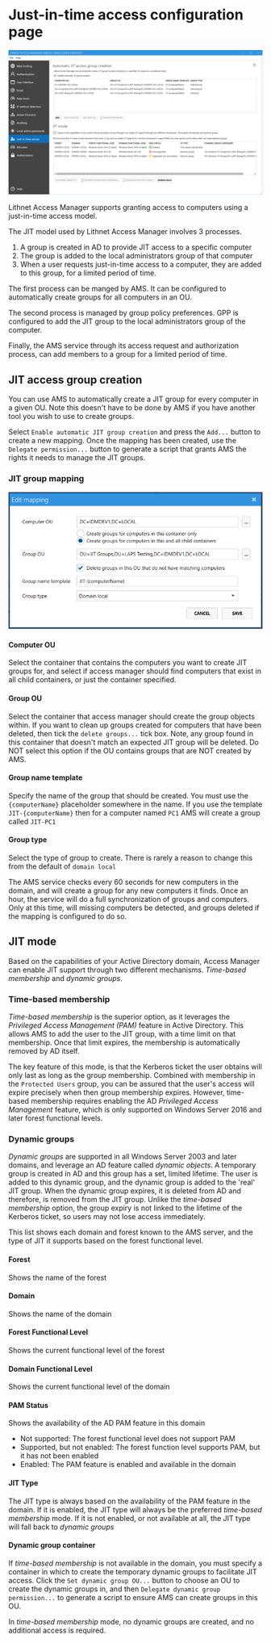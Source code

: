 # Just-in-time access configuration page

![](../../.gitbook/assets/ui-page-jitaccess.png)

Lithnet Access Manager supports granting access to computers using a just-in-time access model.

The JIT model used by Lithnet Access Manager involves 3 processes.

1. A group is created in AD to provide JIT access to a specific computer
2. The group is added to the local administrators group of that computer
3. When a user requests just-in-time access to a computer, they are added to this group, for a limited period of time.

The first process can be manged by AMS. It can be configured to automatically create groups for all computers in an OU.

The second process is managed by group policy preferences. GPP is configured to add the JIT group to the local administrators group of the computer.

Finally, the AMS service through its access request and authorization process, can add members to a group for a limited period of time.

## JIT access group creation

You can use AMS to automatically create a JIT group for every computer in a given OU. Note this doesn't have to be done by AMS if you have another tool you wish to use to create groups.

Select `Enable automatic JIT group creation` and press the `Add...` button to create a new mapping. Once the mapping has been created, use the `Delegate permission...` button to generate a script that grants AMS the rights it needs to manage the JIT groups.

### JIT group mapping

![](../../.gitbook/assets/ui-page-jitaccess-groupmapping.png)

#### Computer OU

Select the container that contains the computers you want to create JIT groups for, and select if access manager should find computers that exist in all child containers, or just the container specified.

#### Group OU

Select the container that access manager should create the group objects within. If you want to clean up groups created for computers that have been deleted, then tick the `delete groups...` tick box. Note, any group found in this container that doesn't match an expected JIT group will be deleted. Do NOT select this option if the OU contains groups that are NOT created by AMS.

#### Group name template

Specify the name of the group that should be created. You must use the `{computerName}` placeholder somewhere in the name. If you use the template `JIT-{computerName}` then for a computer named `PC1` AMS will create a group called `JIT-PC1`

#### Group type

Select the type of group to create. There is rarely a reason to change this from the default of `domain local`

The AMS service checks every 60 seconds for new computers in the domain, and will create a group for any new computers it finds. Once an hour, the service will do a full synchronization of groups and computers. Only at this time, will missing computers be detected, and groups deleted if the mapping is configured to do so.

## JIT mode

Based on the capabilities of your Active Directory domain, Access Manager can enable JIT support through two different mechanisms. _Time-based membership_ and _dynamic groups_.

### Time-based membership

_Time-based membership_ is the superior option, as it leverages the _Privileged Access Management (PAM)_ feature in Active Directory. This allows AMS to add the user to the JIT group, with a time limit on that membership. Once that limit expires, the membership is automatically removed by AD itself.

The key feature of this mode, is that the Kerberos ticket the user obtains will only last as long as the group membership. Combined with membership in the `Protected Users` group, you can be assured that the user's access will expire precisely when then group membership expires. However, time-based membership requires enabling the AD _Privileged Access Management_ feature, which is only supported on Windows Server 2016 and later forest functional levels.

### Dynamic groups

_Dynamic groups_ are supported in all Windows Server 2003 and later domains, and leverage an AD feature called _dynamic objects_. A temporary group is created in AD and this group has a set, limited lifetime. The user is added to this dynamic group, and the dynamic group is added to the 'real' JIT group. When the dynamic group expires, it is deleted from AD and therefore, is removed from the JIT group. Unlike the _time-based membership_ option, the group expiry is not linked to the lifetime of the Kerberos ticket, so users may not lose access immediately.

This list shows each domain and forest known to the AMS server, and the type of JIT it supports based on the forest functional level.

#### Forest

Shows the name of the forest

#### Domain

Shows the name of the domain

#### Forest Functional Level

Shows the current functional level of the forest

#### Domain Functional Level

Shows the current functional level of the domain

#### PAM Status

Shows the availability of the AD PAM feature in this domain

* Not supported: The forest functional level does not support PAM
* Supported, but not enabled: The forest function level supports PAM, but it has not been enabled
* Enabled: The PAM feature is enabled and available in the domain

#### JIT Type

The JIT type is always based on the availability of the PAM feature in the domain. If it is enabled, the JIT type will always be the preferred _time-based membership_ mode. If it is not enabled, or not available at all, the JIT type will fall back to _dynamic groups_

#### Dynamic group container

If _time-based membership_ is not available in the domain, you must specify a container in which to create the temporary dynamic groups to facilitate JIT access. Click the `Set dynamic group OU...` button to choose an OU to create the dynamic groups in, and then `Delegate dynamic group permission...` to generate a script to ensure AMS can create groups in this OU.

In _time-based membership_ mode, no dynamic groups are created, and no additional access is required.
